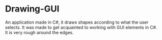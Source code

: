 # Drawing-GUI
An application made in C#, it draws shapes according to what the user selects. It was made to get acquainted to working with GUI elements in C#. It is very rough around the edges. 
